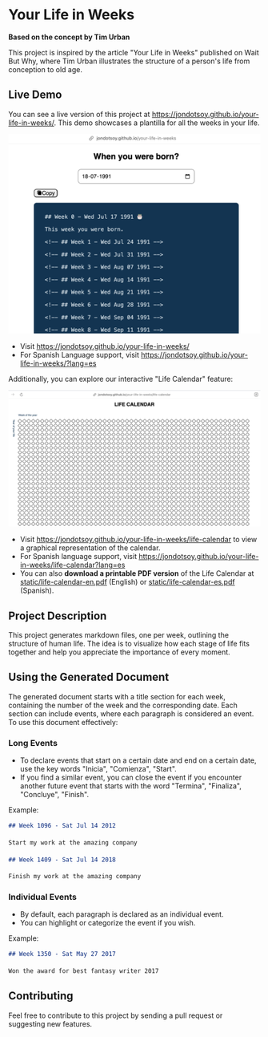 # Your Life in Weeks

**Based on the concept by Tim Urban**

This project is inspired by the article "Your Life in Weeks" published on Wait But Why, where Tim Urban illustrates the structure of a person's life from conception to old age.

## Live Demo

You can see a live version of this project at https://jondotsoy.github.io/your-life-in-weeks/. This demo showcases a plantilla for all the weeks in your life.

![Life Demo](docs/assets/life-demo.png)

* Visit https://jondotsoy.github.io/your-life-in-weeks/
* For Spanish Language support, visit https://jondotsoy.github.io/your-life-in-weeks/?lang=es

Additionally, you can explore our interactive "Life Calendar" feature:

![Life Calendar](docs/assets/life-calendar.png)

*   Visit https://jondotsoy.github.io/your-life-in-weeks/life-calendar to view a graphical representation of the calendar.
*   For Spanish language support, visit https://jondotsoy.github.io/your-life-in-weeks/life-calendar?lang=es
*   You can also **download a printable PDF version** of the Life Calendar at [static/life-calendar-en.pdf](./static/life-calendar-en.pdf) (English) or [static/life-calendar-es.pdf](./static/life-calendar-es.pdf) (Spanish).

## Project Description

This project generates markdown files, one per week, outlining the structure of human life. The idea is to visualize how each stage of life fits together and help you appreciate the importance of every moment.

## Using the Generated Document

The generated document starts with a title section for each week, containing the number of the week and the corresponding date. Each section can include events, where each paragraph is considered an event. To use this document effectively:

### Long Events

*   To declare events that start on a certain date and end on a certain date, use the key words "Inicia", "Comienza", "Start".
*   If you find a similar event, you can close the event if you encounter another future event that starts with the word "Termina", "Finaliza", "Concluye", "Finish".

Example:

```md
## Week 1096 - Sat Jul 14 2012

Start my work at the amazing company

## Week 1409 - Sat Jul 14 2018

Finish my work at the amazing company
```

### Individual Events

*   By default, each paragraph is declared as an individual event.
*   You can highlight or categorize the event if you wish.

Example:

```md
## Week 1350 - Sat May 27 2017

Won the award for best fantasy writer 2017
```

## Contributing

Feel free to contribute to this project by sending a pull request or suggesting new features.
